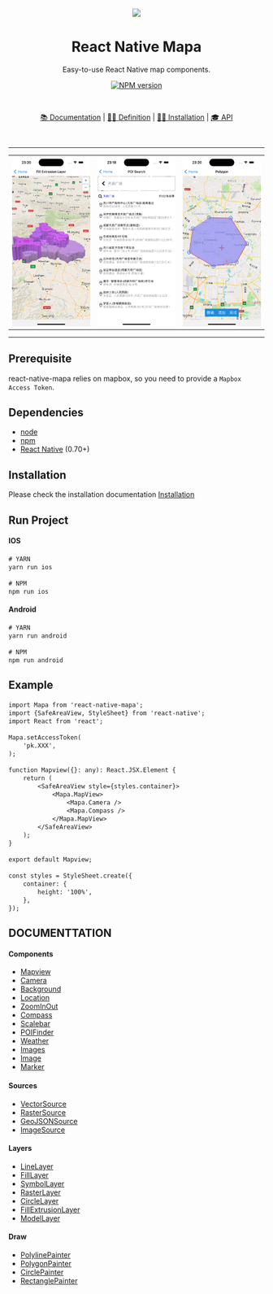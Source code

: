 <br>

<p align="center">
<img src="https://cnmapos.github.io/rnmapa.dev/assets/logo.svg" style="width:100px;" />
</p>

<h1 align="center">React Native Mapa</h1>

<p align="center">
Easy-to-use React Native map components.
</p>

<p align="center">
<a href="https://www.npmjs.com/package/react-native-mapa"><img src="https://img.shields.io/npm/v/react-native-mapa?color=c95f8b&amp;label=" alt="NPM version"></a></p>

<br>
<p align="center">
<a href="https://cnmapos.github.io/rnmapa.dev/">📚 Documentation</a> |
<a href="https://cnmapos.github.io/rnmapa.dev/docs/">🤹‍♂️ Definition</a> |
<a href="https://cnmapos.github.io/rnmapa.dev/docs/install.html">🧑‍💻 Installation</a> |
<a href="https://cnmapos.github.io/rnmapa.dev/docs/apis.html">🎓 API</a> 
</p>
<br>

---

<table>
<tr>
    <td colspan="2">
        <img src="https://github.com/cnmapos/react-native-mapa/blob/main/src/assets/demo/d3.png"/>
    </td>
    <td colspan="2">
        <img src="https://github.com/cnmapos/react-native-mapa/blob/main/src/assets/demo/poi.png" />
    </td>
    <td colspan="2">
        <img src="https://github.com/cnmapos/react-native-mapa/blob/main/src/assets/demo/draw.png" />
    </td>
</tr>
<tr>
</tr>

</table>

---
## Prerequisite
react-native-mapa relies on mapbox, so you need to provide a `Mapbox Access Token`.

## Dependencies

- [node](https://nodejs.org)
- [npm](https://www.npmjs.com/)
- [React Native](https://facebook.github.io/react-native/) (0.70+)

## Installation

Please check the installation documentation [Installation](https://github.com/cnmapos/react-native-mapa/blob/main/INSTALL.md)

## Run Project

#### IOS
```
# YARN
yarn run ios

# NPM
npm run ios
```
#### Android
```
# YARN
yarn run android

# NPM
npm run android

```
## Example
```
import Mapa from 'react-native-mapa';
import {SafeAreaView, StyleSheet} from 'react-native';
import React from 'react';

Mapa.setAccessToken(
    'pk.XXX',
);

function Mapview({}: any): React.JSX.Element {
    return (
        <SafeAreaView style={styles.container}>
            <Mapa.MapView>
                <Mapa.Camera />
                <Mapa.Compass />
            </Mapa.MapView>
        </SafeAreaView>
    );
}

export default Mapview;

const styles = StyleSheet.create({
    container: {
        height: '100%',
    },
});

```

## DOCUMENTTATION
#### Components
- [Mapview](https://github.com/cnmapos/react-native-mapa/blob/main/docs/MapView.md)
- [Camera](https://github.com/cnmapos/react-native-mapa/blob/main/docs/Camera.md)
- [Background](https://github.com/cnmapos/react-native-mapa/blob/main/docs/Background.md)
- [Location](https://github.com/cnmapos/react-native-mapa/blob/main/docs//LineLayer.md)
- [ZoomInOut](https://github.com/cnmapos/react-native-mapa/blob/main/docs/ZoomInOut.md)
- [Compass](https://github.com/cnmapos/react-native-mapa/blob/main/docs/Compass.md)
- [Scalebar](https://github.com/cnmapos/react-native-mapa/blob/main/docs/Scalebar.md)
- [POIFinder](https://github.com/cnmapos/react-native-mapa/blob/main/docs/POIFinder.md)
- [Weather](https://github.com/cnmapos/react-native-mapa/blob/main/docs//Weather.md)
- [Images](https://github.com/cnmapos/react-native-mapa/blob/main/docs/image/Images.md)
- [Image](https://github.com/cnmapos/react-native-mapa/blob/main/docs/image/Image.md)
- [Marker](https://github.com/cnmapos/react-native-mapa/blob/main/docs/Marker.md)

#### Sources
- [VectorSource](https://github.com/cnmapos/react-native-mapa/blob/main/docs/VectorSource.md)
- [RasterSource](https://github.com/cnmapos/react-native-mapa/blob/main/docs/RasterSource.md)
- [GeoJSONSource](https://github.com/cnmapos/react-native-mapa/blob/main/docs/GeoJSONSource.md)
- [ImageSource](https://github.com/cnmapos/react-native-mapa/blob/main/docs/image/ImageSource.md)

#### Layers
- [LineLayer](https://github.com/cnmapos/react-native-mapa/blob/main/docs/LineLayer.md)
- [FillLayer](https://github.com/cnmapos/react-native-mapa/blob/main/docs/FillLayer.md)
- [SymbolLayer](https://github.com/cnmapos/react-native-mapa/blob/main/docs/SymbolLayer.md)
- [RasterLayer](https://github.com/cnmapos/react-native-mapa/blob/main/docs/RasterLayer.md)
- [CircleLayer](https://github.com/cnmapos/react-native-mapa/blob/main/docs/CircleLayer.md)
- [FillExtrusionLayer](https://github.com/cnmapos/react-native-mapa/blob/main/docs/FillExtrusionLayer.md)
- [ModelLayer](https://github.com/cnmapos/react-native-mapa/blob/main/docs/ModelLayer.md)

#### Draw
- [PolylinePainter](https://github.com/cnmapos/react-native-mapa/blob/main/docs/painter/PolylinePainter.md)
- [PolygonPainter](https://github.com/cnmapos/react-native-mapa/blob/main/docs/painter/PolygonPainter.md)
- [CirclePainter](https://github.com/cnmapos/react-native-mapa/blob/main/docs/painter/CirclePainter.md)
- [RectanglePainter](https://github.com/cnmapos/react-native-mapa/blob/main/docs/painter/RectanglePainter.md)